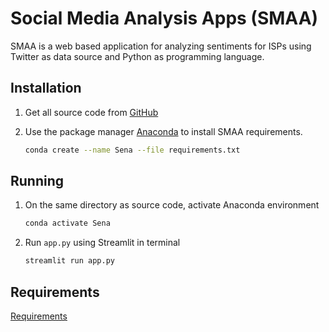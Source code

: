 # Social Media Analysis Apps (SMAA)

SMAA is a web based application for analyzing sentiments for ISPs using Twitter as data source and Python as programming language.

## Installation

1. Get all source code from [GitHub](https://github.com/jonathaniskandar/Final-Project)
2. Use the package manager [Anaconda](https://docs.continuum.io/anaconda/install/) to install SMAA requirements.

   ```bash
   conda create --name Sena --file requirements.txt
   ```

## Running
1. On the same directory as source code, activate Anaconda environment

   ```bash
   conda activate Sena
   ```

2. Run `app.py` using Streamlit in terminal

   ```bash
   streamlit run app.py
   ```

## Requirements

[Requirements](https://github.com/jonathaniskandar/Final-Project/blob/master/requirements.txt)
